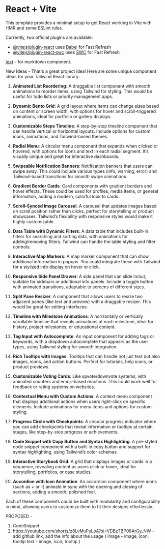# React + Vite

This template provides a minimal setup to get React working in Vite with HMR and some ESLint rules.

Currently, two official plugins are available:

- [@vitejs/plugin-react](https://github.com/vitejs/vite-plugin-react/blob/main/packages/plugin-react/README.md) uses [Babel](https://babeljs.io/) for Fast Refresh
- [@vitejs/plugin-react-swc](https://github.com/vitejs/vite-plugin-react-swc) uses [SWC](https://swc.rs/) for Fast Refresh


[text](https://codyhouse.co/ds/components/app/markdown-editor) - for markdown component.

New Ideas - 
That's a great project idea! Here are some unique component ideas for your Tailwind React library:

1. **Animated List Reordering**: A draggable list component with smooth animations to reorder items, using Tailwind for styling. This would be useful for todo lists or priority management apps.

2. **Dynamic Bento Grid**: A grid layout where items can change sizes based on content or screen width, with options for hover and scroll-triggered animations, ideal for portfolio or gallery displays.

3. **Customizable Steps Timeline**: A step-by-step timeline component that can handle vertical or horizontal layouts. Include options for custom icons, animations, and Tailwind-based themes.

4. **Radial Menu**: A circular menu component that expands when clicked or hovered, with options for icons and text in each radial segment. It’s visually unique and great for interactive dashboards.

5. **Swipeable Notification Banners**: Notification banners that users can swipe away. This could include various types (info, warning, error) and Tailwind-based transitions for smooth swipe animations.

6. **Gradient Border Cards**: Card components with gradient borders and hover effects. These could be used for profiles, media items, or general information, adding a modern, colorful look to cards.

7. **Scroll-Synced Image Carousel**: A carousel that updates images based on scroll position rather than clicks, perfect for storytelling or product showcases. Tailwind’s flexibility with responsive styles would make it highly customizable.

8. **Data Table with Dynamic Filters**: A data table that includes built-in filters for searching and sorting data, with animations for adding/removing filters. Tailwind can handle the table styling and filter controls.

9. **Interactive Map Markers**: A map marker component that can show additional information in popups. You could integrate these with Tailwind for a stylized info display on hover or click.

10. **Responsive Side Panel Drawer**: A side panel that can slide in/out, suitable for sidebars or additional info panels. Include a toggle button with animated transitions, adaptable to screens of different sizes.

11. **Split Pane Resizer**: A component that allows users to resize two adjacent panes (like text and preview) with a draggable resizer. This would be great for editing interfaces.

12. **Timeline with Milestone Animations**: A horizontally or vertically scrollable timeline that reveals animations at each milestone, ideal for history, project milestones, or educational content.

13. **Tag Input with Autocomplete**: An input component for adding tags or keywords, with a dropdown autocomplete that appears as the user types, using Tailwind styling for smooth integration.

14. **Rich Tooltips with Images**: Tooltips that can handle not just text but also images, icons, and action buttons. Perfect for tutorials, help icons, or product previews.

15. **Customizable Voting Cards**: Like upvote/downvote systems, with animated counters and emoji-based reactions. This could work well for feedback or rating systems on websites.

16. **Contextual Menu with Custom Actions**: A context menu component that displays additional actions when users right-click on specific elements. Include animations for menu items and options for custom styling.

17. **Progress Circle with Checkpoints**: A circular progress indicator where you can add checkpoints that reveal information or tooltips at certain stages, like step-by-step progress or achievements.

18. **Code Snippet with Copy Button and Syntax Highlighting**: A pre-styled code snippet component with a built-in copy button and support for syntax highlighting, using Tailwind’s color schemes.

19. **Interactive Storybook Grid**: A grid that displays images or cards in a sequence, revealing content as users click or hover, ideal for storytelling, portfolios, or case studies.

20. **Accordion with Icon Animation**: An accordion component where icons (such as + or -) animate in sync with the opening and closing of sections, adding a smooth, polished feel.

Each of these components could be built with modularity and configurability in mind, allowing users to customize them to fit their designs effortlessly.

PROPOSED - 
1. CodeSnippet
2. https://youtube.com/shorts/z8LvMuPyLoA?si=VDBzTBP08ArGy_NW - add github link, add the info about the usage
(
    image - image, icon, tooltip
    text - image, icon, tooltip
)